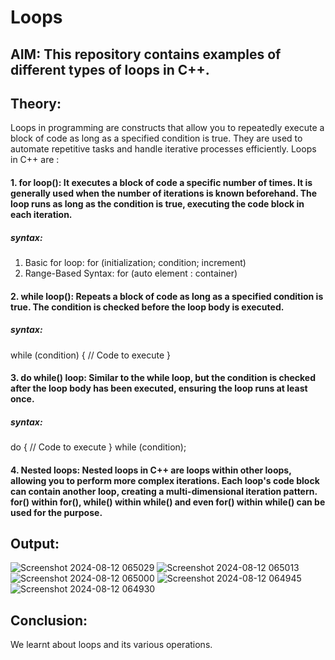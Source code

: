 # Loops
## AIM: This repository contains examples of different types of loops in C++. 
## Theory: 
Loops in programming are constructs that allow you to repeatedly execute a block of code as long as a specified condition is true. They are used to automate repetitive tasks and handle iterative processes efficiently. 
Loops in C++ are :
#### 1. for loop(): It executes a block of code a specific number of times. It is generally used when the number of iterations is known beforehand. The loop runs as long as the condition is true, executing the code block in each iteration.
   ##### syntax:
   1. Basic for loop: for (initialization; condition; increment)
   2. Range-Based Syntax: for (auto element : container)
#### 2. while loop(): Repeats a block of code as long as a specified condition is true. The condition is checked before the loop body is executed.
  ##### syntax:
  while (condition) {
    // Code to execute }
#### 3. do while() loop: Similar to the while loop, but the condition is checked after the loop body has been executed, ensuring the loop runs at least once.
 ##### syntax:
  do {
    // Code to execute
} while (condition);
#### 4. Nested loops: Nested loops in C++ are loops within other loops, allowing you to perform more complex iterations. Each loop's code block can contain another loop, creating a multi-dimensional iteration pattern. for() within for(), while() within while() and even for() within while() can be used for the purpose. 

## Output:
  ![Screenshot 2024-08-12 065029](https://github.com/user-attachments/assets/c62ff213-a70f-4c66-988e-6ebf0dde0d13)
![Screenshot 2024-08-12 065013](https://github.com/user-attachments/assets/3a968c64-099e-4e02-9ea1-3c8568b694f7)
![Screenshot 2024-08-12 065000](https://github.com/user-attachments/assets/e1cac28a-5fc2-42ee-a365-6654c5647bf8)
![Screenshot 2024-08-12 064945](https://github.com/user-attachments/assets/a3065572-27df-4f5f-aac1-c4c1d8c0a55a)
![Screenshot 2024-08-12 064930](https://github.com/user-attachments/assets/a1fa2482-d83e-4c21-ab57-93ffd36a9bc8)

## Conclusion: 
  We learnt about loops and its various operations.

 

   
